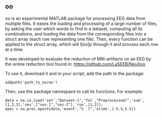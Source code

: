 ## oo

oo is an experimental MATLAB package for processing EEG data from multiple files. It eases the loading and processing of a large number of files, by asking the user which words to find in a dataset, computing all its combinations, and loading the data from the corresponding files into a struct array (each row representing one file). Then, every function can be applied to the struct array, which will l[oo]p through it and process each row at a time.

It was developed to evaluate the reduction of MRI-artifacts on an EEG by the online reduction tool found in:
https://github.com/LaSEEB/NeuXus

To use it, download it and in your script, add the path to the package:
```
addpath('path_to_oo/oo')
```
Then, use the package namespace to call its functions. For example:
```
data = oo.io.load('set',"Dataset-1",'fol',"Preprocessed/",'sub',[1,2,3],'ses',["ses-1","ses-2"],'run',[1,2]);
epoc = oo.proc.epoch(data,'event',"S  7",'elims',[-5.5,5.5])
```
